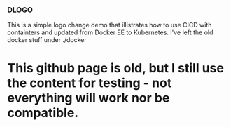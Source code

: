### DLOGO
This is a simple logo change demo that illistrates how to use CICD with containters and updated from Docker EE to Kubernetes.
I've left the old docker stuff under ./docker

# This github page is old, but I still use the content for testing - not everything will work nor be compatible.

